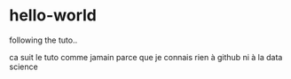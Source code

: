 # hello-world
following the tuto..

ca suit le tuto comme jamain parce que je connais rien à github ni à la data science
